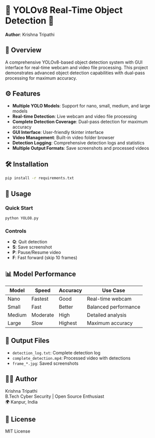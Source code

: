# 🧠 YOLOv8 Real-Time Object Detection 🚀  
**Author**: Krishna Tripathi  

## 📌 Overview  
A comprehensive YOLOv8-based object detection system with GUI interface for real-time webcam and video file processing. This project demonstrates advanced object detection capabilities with dual-pass processing for maximum accuracy.

## ⚙️ Features

- **Multiple YOLO Models**: Support for nano, small, medium, and large models
- **Real-time Detection**: Live webcam and video file processing
- **Complete Detection Coverage**: Dual-pass detection for maximum accuracy
- **GUI Interface**: User-friendly tkinter interface
- **Video Management**: Built-in video folder browser
- **Detection Logging**: Comprehensive detection logs and statistics
- **Multiple Output Formats**: Save screenshots and processed videos

## 🛠️ Installation

```bash
pip install -r requirements.txt
```

## 🚀 Usage

### Quick Start
```bash
python YOLO8.py
```

### Controls
- **Q**: Quit detection
- **S**: Save screenshot
- **P**: Pause/Resume video
- **F**: Fast forward (skip 10 frames)

## 📊 Model Performance

| Model | Speed | Accuracy | Use Case |
|-------|-------|----------|----------|
| Nano | Fastest | Good | Real-time webcam |
| Small | Fast | Better | Balanced performance |
| Medium | Moderate | High | Detailed analysis |
| Large | Slow | Highest | Maximum accuracy |

## 📂 Output Files

- `detection_log.txt`: Complete detection log
- `complete_detection.mp4`: Processed video with detections
- `frame_*.jpg`: Saved screenshots

## 👨‍💻 Author
Krishna Tripathi  
B.Tech Cyber Security | Open Source Enthusiast  
🌍 Kanpur, India

## 📜 License
MIT License